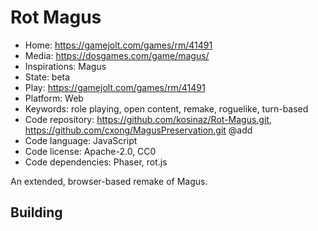 # Rot Magus

- Home: https://gamejolt.com/games/rm/41491
- Media: https://dosgames.com/game/magus/
- Inspirations: Magus
- State: beta
- Play: https://gamejolt.com/games/rm/41491
- Platform: Web
- Keywords: role playing, open content, remake, roguelike, turn-based
- Code repository: https://github.com/kosinaz/Rot-Magus.git, https://github.com/cxong/MagusPreservation.git @add
- Code language: JavaScript
- Code license: Apache-2.0, CC0
- Code dependencies: Phaser, rot.js

An extended, browser-based remake of Magus.

## Building
